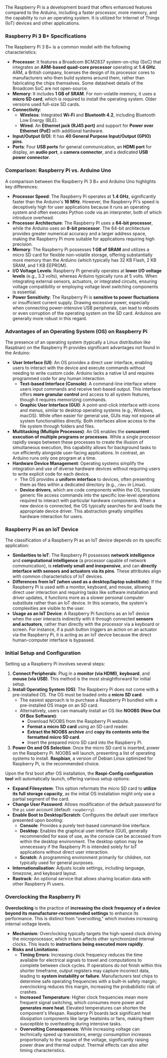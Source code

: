 
The Raspberry Pi is a development board that offers enhanced features compared to the Arduino, including a faster processor, more memory, and the capability to run an operating system. It is utilized for Internet of Things (IoT) devices and other applications.

### Raspberry Pi 3 B+ Specifications

The Raspberry Pi 3 B+ is a common model with the following characteristics:
*   **Processor**: It features a Broadcom BCM2837 system-on-chip (SoC) that integrates an **ARM-based quad-core processor** operating at **1.4 GHz**. ARM, a British company, licenses the design of its processor cores to manufacturers who then build systems around them, rather than fabricating the chips themselves. Some datasheet details of the Broadcom SoC are not open-source.
*   **Memory**: It includes **1 GB of SRAM**. For non-volatile memory, it uses a **micro SD card**, which is required to install the operating system. Older versions used full-size SD cards.
*   **Connectivity**:
    *   **Wireless**: Integrated **Wi-Fi** and **Bluetooth 4.2**, including Bluetooth Low Energy (BLE).
    *   **Wired**: An **Ethernet jack (RJ45 port)** and support for **Power over Ethernet (PoE)** with additional hardware.
*   **Input/Output (I/O)**: It has **40 General Purpose Input/Output (GPIO) pins**.
*   **Ports**: Four **USB ports** for general communication, an **HDMI port** for display, an **audio port**, a **camera connector**, and a dedicated **USB power connector**.

### Comparison: Raspberry Pi vs. Arduino Uno

A comparison between the Raspberry Pi 3 B+ and Arduino Uno highlights key differences:

*   **Processor Speed**: The Raspberry Pi operates at **1.4 GHz**, significantly faster than the Arduino's **16 MHz**. However, the Raspberry Pi's speed is deceptively high for user applications because it runs an operating system and often executes Python code via an interpreter, both of which introduce overhead.
*   **Processor Architecture**: The Raspberry Pi uses a **64-bit processor**, while the Arduino uses an **8-bit processor**. The 64-bit architecture provides greater numerical accuracy and a larger address space, making the Raspberry Pi more suitable for applications requiring high precision.
*   **Memory**: The Raspberry Pi possesses **1 GB of SRAM** and utilizes a micro SD card for flexible non-volatile storage, offering substantially more memory than the Arduino (which typically has 32 KB Flash, 2 KB SRAM, and 1 KB EEPROM).
*   **I/O Voltage Levels**: Raspberry Pi generally operates at **lower I/O voltage levels** (e.g., 3.3 volts), whereas Arduino typically runs at 5 volts. When integrating external sensors, actuators, or integrated circuits, ensuring voltage compatibility or employing voltage level switching components is essential.
*   **Power Sensitivity**: The Raspberry Pi is **sensitive to power fluctuations** or insufficient current supply. Drawing excessive power, especially when connecting power-intensive USB peripherals, can lead to reboots or even corruption of the operating system on the SD card. Arduinos are generally more robust in this regard.

### Advantages of an Operating System (OS) on Raspberry Pi

The presence of an operating system (typically a Linux distribution like Raspbian) on the Raspberry Pi provides significant advantages not found in the Arduino:

*   **User Interface (UI)**: An OS provides a direct user interface, enabling users to interact with the device and execute commands without needing to write custom code. Arduino lacks a native UI and requires programmed code for any human interaction.
    *   **Text-based Interface (Console)**: A command-line interface where users input commands and receive text-based output. This interface offers **more granular control** and access to all system features, though it requires memorizing commands.
    *   **Graphic User Interface (GUI)**: A point-and-click interface with icons and menus, similar to desktop operating systems (e.g., Windows, macOS). While often easier for general use, GUIs may not expose all system functionalities directly. Both interfaces allow access to the file system through folders and files.
*   **Multitasking (Multiple Processes)**: An OS enables the **concurrent execution of multiple programs or processes**. While a single processor rapidly swaps between these processes to create the illusion of simultaneous execution, this capability allows for background tasks to run efficiently alongside user-facing applications. In contrast, an Arduino runs only one program at a time.
*   **Hardware Device Management**: Operating systems simplify the integration and use of diverse hardware devices without requiring users to write explicit code for each device.
    *   The OS provides a **uniform interface** to devices, often presenting them as files within a dedicated directory (e.g., `/dev` in Linux).
    *   **Device drivers**, which are code components within the OS, translate generic file access commands into the specific low-level operations required to interact with particular hardware components. When a new device is connected, the OS typically searches for and loads the appropriate device driver. This abstraction greatly simplifies hardware interaction for users.

### Raspberry Pi as an IoT Device

The classification of a Raspberry Pi as an IoT device depends on its specific application:

*   **Similarities to IoT**: The Raspberry Pi possesses **network intelligence** and **computational intelligence** (a processor capable of network communication), is **relatively small and inexpensive**, and can **directly interface with sensors and actuators via its pins**. These attributes align with common characteristics of IoT devices.
*   **Differences from IoT (when used as a desktop/laptop substitute)**: If the Raspberry Pi is used with a monitor, keyboard, and mouse, allowing direct user interaction and requiring tasks like software installation and driver updates, it functions more as a slower personal computer substitute rather than an IoT device. In this scenario, the system's complexities are visible to the user.
*   **Usage as an IoT Device**: A Raspberry Pi functions as an IoT device when the user interacts indirectly with it through connected **sensors and actuators**, rather than directly with the processor via a keyboard or screen. For instance, if a push button triggers an action on an actuator via the Raspberry Pi, it is acting as an IoT device because the direct human-computer interface is bypassed.

### Initial Setup and Configuration

Setting up a Raspberry Pi involves several steps:

1.  **Connect Peripherals**: Plug in a **monitor (via HDMI)**, **keyboard**, and **mouse (via USB)**. This method is the most straightforward for initial setup.
2.  **Install Operating System (OS)**: The Raspberry Pi does not come with a pre-installed OS. The OS must be loaded onto a **micro SD card**.
    *   The easiest approach is to purchase a Raspberry Pi bundled with a pre-installed OS image on an SD card.
    *   Alternatively, users can manually install an OS like **NOOBS (New Out Of Box Software)**:
        *   Download NOOBS from the Raspberry Pi website.
        *   **Format a micro SD card** using an SD card reader.
        *   **Extract the NOOBS archive** and **copy its contents onto the formatted micro SD card**.
        *   Insert the prepared micro SD card into the Raspberry Pi.
3.  **Power On and OS Selection**: Once the micro SD card is inserted, power on the Raspberry Pi. NOOBS will launch, presenting a list of operating systems to install. **Raspbian**, a version of Debian Linux optimized for Raspberry Pi, is the recommended choice.

Upon the first boot after OS installation, the **Raspi-Config configuration tool** will automatically launch, offering various setup options:
*   **Expand Filesystem**: This option reformats the micro SD card to **utilize its full storage capacity**, as the initial OS installation might only use a partial segment of the card.
*   **Change User Password**: Allows modification of the default password for the `pi` user account (default: `raspberry`).
*   **Enable Boot to Desktop/Scratch**: Configures the default user interface presented upon booting:
    *   **Console**: Provides a purely text-based command-line interface.
    *   **Desktop**: Enables the graphical user interface (GUI), generally recommended for ease of use, as the console can be accessed from within the desktop environment. The desktop option may be unnecessary if the Raspberry Pi is intended solely for IoT applications without direct user interaction.
    *   **Scratch**: A programming environment primarily for children, not typically used for general purposes.
*   **Internationalisation**: Adjusts locale settings, including language, timezone, and keyboard layout.
*   **Rastrack**: An optional service that allows sharing location data with other Raspberry Pi users.

### Overclocking the Raspberry Pi

**Overclocking** is the practice of **increasing the clock frequency of a device beyond its manufacturer-recommended settings** to enhance its performance. This is distinct from "overvolting," which involves increasing internal voltage levels.

*   **Mechanism**: Overclocking typically targets the high-speed clock driving the microprocessor, which in turn affects other synchronized internal clocks. This leads to **instructions being executed more rapidly**.
*   **Risks and Limitations**:
    *   **Timing Errors**: Increasing clock frequency reduces the time available for electrical signals to travel and computations to complete between clock cycles. If operations do not finish within this shorter timeframe, output registers may capture incorrect data, leading to **system instability or failure**. Manufacturers test chips to determine safe operating frequencies with a built-in safety margin; overclocking reduces this margin, increasing the probabilistic risk of crashes.
    *   **Increased Temperature**: Higher clock frequencies mean more frequent signal switching, which consumes more power and **generates more heat**. Elevated temperatures can shorten the component's lifespan. Raspberry Pi boards lack significant heat dissipation components like large heatsinks or fans, making them susceptible to overheating during intensive tasks.
    *   **Overvolting Consequences**: While increasing voltage can technically speed up transistors, energy consumption increases proportionally to the square of the voltage, significantly raising power draw and thermal output. Thermal effects can also alter timing characteristics.
